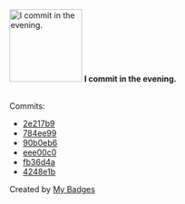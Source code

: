 <img src="https://my-badges.github.io/my-badges/evening-commits.png" alt="I commit in the evening." title="I commit in the evening." width="128">
<strong>I commit in the evening.</strong>
<br><br>

Commits:

- <a href="https://github.com/Neptunium931/CPL/commit/2e217b96fdb7f1c681ae6c55b03c857725fa40af">2e217b9</a>
- <a href="https://github.com/Neptunium931/CPL/commit/784ee99662a4b0281bcdd69f75ca770ea68ccf39">784ee99</a>
- <a href="https://github.com/Neptunium931/ncc/commit/90b0eb6f9b6fbead33648d50eabc855827a9f768">90b0eb6</a>
- <a href="https://github.com/Neptunium931/nlogger/commit/eee00c04dadf3e3f7d9fe4f373a54bc2ce6873dd">eee00c0</a>
- <a href="https://github.com/Neptunium931/Advent-of-Code/commit/fb36d4a372f8b2ce9cf325a018420dffbc502e00">fb36d4a</a>
- <a href="https://github.com/Neptunium931/ncc/commit/4248e1b6f71d8102c79dd7c95db92ba45a5f3155">4248e1b</a>


Created by <a href="https://github.com/my-badges/my-badges">My Badges</a>